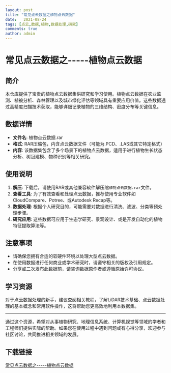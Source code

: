 ```yaml
---
layout: post
title: "常见点云数据之植物点云数据"
date:   2021-08-24
tags: [点云,数据,植物,数据处理,研究]
comments: true
author: admin
---
```

# 常见点云数据之-----植物点云数据

## 简介

本仓库提供了宝贵的植物点云数据集供研究和学习使用。植物点云数据在农业监测、植被分析、森林管理以及城市绿化评估等领域具有重要应用价值。这些数据通过高精度扫描技术获取，能够详细记录植物的三维结构、密度分布等关键信息。

## 数据详情

- **文件名**: 植物点云数据.rar
- **格式**: RAR压缩包，内含点云数据文件（可能为.PCD、.LAS或其它特定格式）
- **内容**: 该数据集包含了多个场景下的植物点云数据，适用于进行植物生长状态分析、树冠建模、物种识别等相关研究。
  
## 使用说明

1. **解压**: 下载后，请使用RAR或其他兼容软件解压缩`植物点云数据.rar`文件。
2. **查看工具**: 为了有效查看和处理点云数据，推荐使用专业软件如CloudCompare、Potree、或Autodesk Recap等。
3. **数据处理**: 根据个人研究目的，可能需要对数据进行清洗、滤波、分类等预处理步骤。
4. **研究应用**: 这些数据可应用于生态学研究、景观设计、或是开发自动化的植物特征提取算法等。

## 注意事项

- 请确保您拥有合适的软硬件环境以处理大型点云数据。
- 在使用数据进行任何商业或学术研究时，请遵守相关的版权及引用规定。
- 分享或二次发布此数据前，请咨询数据原作者或遵循原始许可协议。

## 学习资源

对于点云数据处理的新手，建议查阅相关教程，了解LiDAR技术基础、点云数据处理的基本概念和常用软件操作，这将帮助您更高效地利用本数据集。

---

通过这个资源，希望对从事植物研究、地理信息系统、计算机视觉等领域的学者和工程师们提供实际的帮助。如果您在使用过程中遇到问题或有心得分享，欢迎参与社区讨论，共同推进相关领域的发展。

## 下载链接

[常见点云数据之-----植物点云数据](https://pan.quark.cn/s/25cc32071f0e)